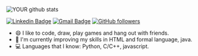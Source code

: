 ![YOUR github stats](https://github-readme-stats.vercel.app/api?username=eitanshalev) 
<br/>

[![Linkedin Badge](https://img.shields.io/badge/-Eitan_Shalev-blue?style=flat-square&logo=Linkedin&logoColor=white&link=https://www.linkedin.com/in/eitan-shalev-9b09a91b2/)](https://www.linkedin.com/in/eitan-shalev-9b09a91b2/)
[![Gmail Badge](https://img.shields.io/badge/-eitans1111@gmail.com-c14438?style=flat-square&logo=Gmail&logoColor=white&link=mailto:eitans1111@gmail.com)](mailto:eitans1111@gmail.com)
[![GitHub followers](https://img.shields.io/github/followers/eitanshalev?label=Follow&style=social)](https://github.com/eitanshalev/?tab=follow)

- :smile: I like to code, draw, play games and hang out with friends.
- 🌱 I'm currently improving my skills in HTML and formal language, java.
- :computer: Languages that I know: Python, C/C++, javascript.
<!--
**cs4242/cs4242** is a ✨ _special_ ✨ repository because its `README.md` (this file) appears on your GitHub profile.

Here are some ideas to get you started:

- 🔭 I’m currently working on ...
- 🌱 I’m currently learning ...
- 👯 I’m looking to collaborate on ...
- 🤔 I’m looking for help with ...
- 💬 Ask me about ...
- 📫 How to reach me: ...
- 😄 Pronouns: ...
- ⚡ Fun fact: ...
-->

